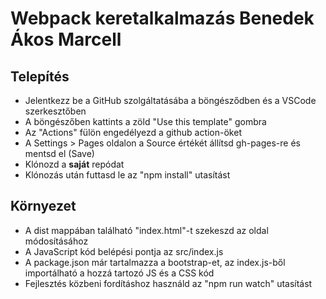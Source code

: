 # Webpack keretalkalmazás Benedek Ákos Marcell

## Telepítés

* Jelentkezz be a GitHub szolgáltatásába a böngésződben és a VSCode szerkesztőben
* A böngészőben kattints a zöld "Use this template" gombra
* Az "Actions" fülön engedélyezd a github action-öket
* A Settings > Pages oldalon a Source értékét állítsd gh-pages-re és mentsd el (Save)
* Klónozd a **saját** repódat
* Klónozás után futtasd le az "npm install" utasítást

## Környezet

* A dist mappában található "index.html"-t szekeszd az oldal módosításához
* A JavaScript kód belépési pontja az src/index.js
* A package.json már tartalmazza a bootstrap-et, az index.js-ből importálható a hozzá tartozó JS és a CSS kód
* Fejlesztés közbeni fordításhoz használd az "npm run watch" utasítást
